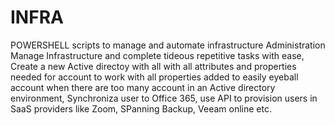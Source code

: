# INFRA
POWERSHELL scripts to manage and automate infrastructure Administration
Manage Infrastructure and complete tideous repetitive tasks with ease, Create a new Active directoy with all with all attributes and properties needed for 
account to work with all properties added to easily eyeball account when there are too many account in an Active directory environment, Synchroniza user to
Office 365, use API to provision users in SaaS providers like Zoom, SPanning Backup, Veeam online etc.
